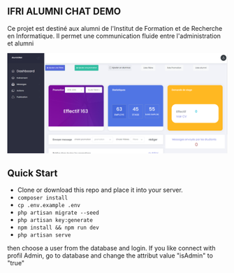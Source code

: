 
## IFRI ALUMNI CHAT DEMO
Ce projet est destiné aux alumni de l'Institut de Formation et de Recherche en Informatique. Il permet une communication fluide entre l'administration et alumni

![./dashboard.png](/dashboard.png)




## Quick Start

-   Clone or download this repo and place it into your server.
-   `composer install `
-   `cp .env.example .env `
-   `php artisan migrate --seed`
-   `php artisan key:generate`
-   `npm install && npm run dev`
-   `php artisan serve`
  

then choose a user from the database and login.
If you like connect with profil Admin, go to database and change the attribut value "isAdmin" to "true"
